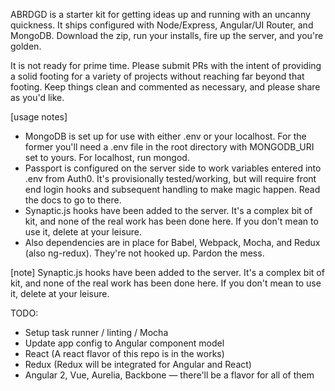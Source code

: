 ABRDGD is a starter kit for getting ideas up and running with an uncanny quickness. It ships configured with Node/Express, Angular/UI Router, and MongoDB. Download the zip, run your installs, fire up the server, and you're golden.

It is not ready for prime time. Please submit PRs with the intent of providing a solid footing for a variety of projects without reaching far beyond that footing. Keep things clean and commented as necessary, and please share as you'd like.

[usage notes]
* MongoDB is set up for use with either .env or your localhost. For the former you'll need a .env file in the root directory with MONGODB_URI set to yours. For localhost, run mongod.
* Passport is configured on the server side to work variables entered into .env from Auth0. It's provisionally tested/working, but will require front end login hooks and subsequent handling to make magic happen. Read the docs to go to there.
* Synaptic.js hooks have been added to the server. It's a complex bit of kit, and none of the real work has been done here. If you don't mean to use it, delete at your leisure.
* Also dependencies are in place for Babel, Webpack, Mocha, and Redux (also ng-redux). They're not hooked up. Pardon the mess.

[note] Synaptic.js hooks have been added to the server. It's a complex bit of kit, and none of the real work has been done here. If you don't mean to use it, delete at your leisure.

TODO:
* Setup task runner / linting / Mocha
* Update app config to Angular component model
* React (A react flavor of this repo is in the works)
* Redux (Redux will be integrated for Angular and React)
* Angular 2, Vue, Aurelia, Backbone — there'll be a flavor for all of them
